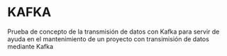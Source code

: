# KAFKA
Prueba de concepto de la transmisión de datos con Kafka para servir de ayuda en el mantenimiento de un proyecto con transimisión de datos mediante Kafka
